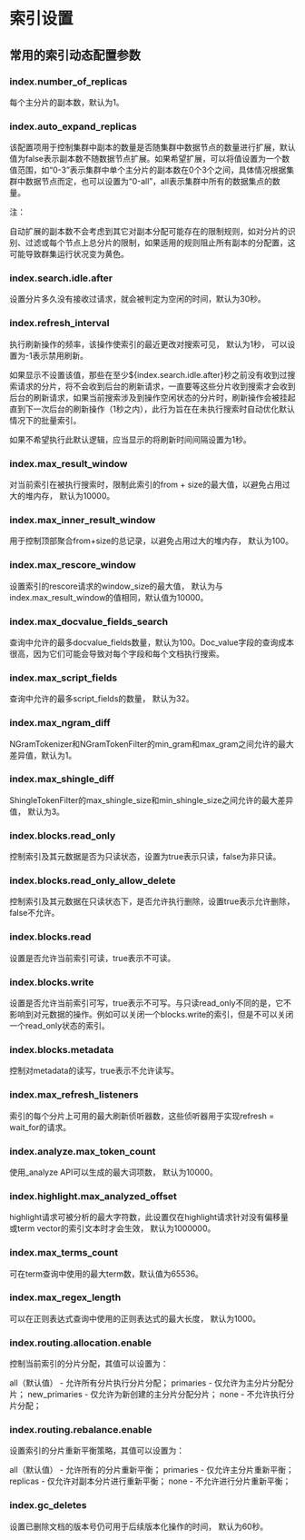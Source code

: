 # 索引设置
## 常用的索引动态配置参数
### index.number\_of\_replicas
每个主分片的副本数，默认为1。

### index.auto\_expand\_replicas
该配置项用于控制集群中副本的数量是否随集群中数据节点的数量进行扩展，默认值为false表示副本数不随数据节点扩展。如果希望扩展，可以将值设置为一个数值范围，如“0-3”表示集群中单个主分片的副本数在0个3个之间，具体情况根据集群中数据节点而定，也可以设置为“0-all”，all表示集群中所有的数据集点的数量。

注：

自动扩展的副本数不会考虑到其它对副本分配可能存在的限制规则，如对分片的识别、过滤或每个节点上总分片的限制，如果适用的规则阻止所有副本的分配置，这可能导致群集运行状况变为黄色。

### index.search.idle.after
设置分片多久没有接收过请求，就会被判定为空闲的时间，默认为30秒。

### index.refresh\_interval
执行刷新操作的频率，该操作使索引的最近更改对搜索可见， 默认为1秒， 可以设置为-1表示禁用刷新。

如果显示不设置该值，那些在至少\${index.search.idle.after}秒之前没有收到过搜索请求的分片，将不会收到后台的刷新请求，一直要等这些分片收到搜索才会收到后台的刷新请求，如果当前搜索涉及到操作空闲状态的分片时，刷新操作会被挂起直到下一次后台的刷新操作（1秒之内），此行为旨在在未执行搜索时自动优化默认情况下的批量索引。

如果不希望执行此默认逻辑，应当显示的将刷新时间间隔设置为1秒。

### index.max\_result\_window
对当前索引在被执行搜索时，限制此索引的from + size的最大值，以避免占用过大的堆内存， 默认为10000。

### index.max\_inner\_result\_window
用于控制顶部聚合from+size的总记录，以避免占用过大的堆内存， 默认为100。

### index.max\_rescore\_window
设置索引的rescore请求的window\_size的最大值， 默认为与index.max\_result\_window的值相同，默认值为10000。

### index.max\_docvalue\_fields\_search
查询中允许的最多docvalue\_fields数量，默认为100。Doc\_value字段的查询成本很高，因为它们可能会导致对每个字段和每个文档执行搜索。

### index.max\_script\_fields
查询中允许的最多script\_fields的数量， 默认为32。

### index.max\_ngram\_diff
NGramTokenizer和NGramTokenFilter的min\_gram和max\_gram之间允许的最大差异值，默认为1。

### index.max\_shingle\_diff
ShingleTokenFilter的max\_shingle\_size和min\_shingle\_size之间允许的最大差异值， 默认为3。

### index.blocks.read\_only
控制索引及其元数据是否为只读状态，设置为true表示只读，false为非只读。

### index.blocks.read\_only\_allow\_delete
控制索引及其元数据在只读状态下，是否允许执行删除，设置true表示允许删除，false不允许。

### index.blocks.read
设置是否允许当前索引可读，true表示不可读。

### index.blocks.write
设置是否允许当前索引可写，true表示不可写。与只读read\_only不同的是，它不影响到对元数据的操作。例如可以关闭一个blocks.write的索引，但是不可以关闭一个read\_only状态的索引。

### index.blocks.metadata
控制对metadata的读写，true表示不允许读写。

### index.max\_refresh\_listeners
索引的每个分片上可用的最大刷新侦听器数，这些侦听器用于实现refresh = wait\_for的请求。

### index.analyze.max\_token\_count
使用\_analyze API可以生成的最大词项数， 默认为10000。

### index.highlight.max\_analyzed\_offset
highlight请求可被分析的最大字符数，此设置仅在highlight请求针对没有偏移量或term vector的索引文本时才会生效， 默认为1000000。

### index.max\_terms\_count
可在term查询中使用的最大term数，默认值为65536。

### index.max\_regex\_length
可以在正则表达式查询中使用的正则表达式的最大长度， 默认为1000。

### index.routing.allocation.enable
控制当前索引的分片分配，其值可以设置为：

all（默认值） - 允许所有分片执行分片分配；
primaries - 仅允许为主分片分配分片；
new\_primaries - 仅允许为新创建的主分片分配分片；
none - 不允许执行分片分配；

### index.routing.rebalance.enable
设置索引的分片重新平衡策略，其值可以设置为：

all（默认值） - 允许所有的分片重新平衡；
primaries - 仅允许主分片重新平衡；
replicas - 仅允许对副本分片进行重新平衡；
none - 不允许进行分片重新平衡；

### index.gc\_deletes
设置已删除文档的版本号仍可用于后续版本化操作的时间， 默认为60秒。

